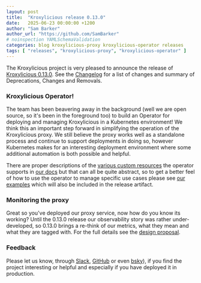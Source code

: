 ```yaml
---
layout: post
title:  "Kroxylicious release 0.13.0"
date:   2025-06-23 00:00:00 +1200
author: "Sam Barker"
author_url: "https://github.com/SamBarker"
# noinspection YAMLSchemaValidation
categories: blog kroxylicious-proxy kroxylicious-operator releases
tags: [ "releases", "kroxylicious-proxy", "kroxylicious-operator" ]
---
```


The Kroxylicious project is very pleased to announce the release of [Kroxylicious 0.13.0](https://github.com/kroxylicious/kroxylicious/releases/tag/v0.13.0). See the [Changelog](https://github.com/kroxylicious/kroxylicious/blob/main/CHANGELOG.md#0130) for a list of changes and summary of Deprecations, Changes and Removals.

### Kroxylicious Operator!

The team has been beavering away in the background (well we are open source, so it's been in the foreground too) to build an Operator for deploying and managing Kroxylicious in a Kubernetes environment! We think this an important step forward in simplifying the operation of the Kroxylicious proxy. We still believe the proxy works well as a standalone process and continue to support deployments in doing so, however Kubernetes makes for an interesting deployment environment where some additional automation is both possible and helpful.

There are proper descriptions of the [various custom resources](https://kroxylicious.io/docs/v0.13.0/kroxylicious-operator/#assembly-operator-api-operator) the operator supports in [our docs](https://kroxylicious.io/docs/v0.13.0/kroxylicious-operator/) but that can all be quite abstract, so to get a better feel of how to use the operator to manage specific use cases please see [our examples](https://github.com/kroxylicious/kroxylicious/tree/v0.13.0/kroxylicious-operator/packaging/examples) which will also be included in the release artifact. 

### Monitoring the proxy

Great so you've deployed our proxy service, now how do you know its working? Until the 0.13.0 release our observability story was rather under-developed, so 0.13.0 brings a re-think of our metrics, what they mean and what they are tagged with. For the full details see the [design proposal](https://github.com/kroxylicious/design/blob/main/proposals/003-metric-improvements.md).  

### Feedback

Please let us know, through [Slack](https://kroxylicious.slack.com), [GitHub](https://github.com/kroxylicious/kroxylicious/issues) or even [bsky](https://bsky.app/profile/kroxylicious.io)), if you find the project interesting or helpful and especially if you have deployed it in production.
